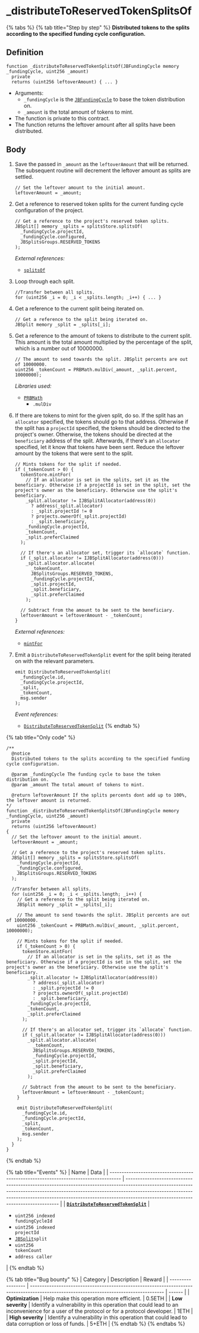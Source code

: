 # \_distributeToReservedTokenSplitsOf

{% tabs %}
{% tab title="Step by step" %}
**Distributed tokens to the splits according to the specified funding cycle configuration.**

## Definition

```solidity
function _distributeToReservedTokenSplitsOf(JBFundingCycle memory _fundingCycle, uint256 _amount)
  private
  returns (uint256 leftoverAmount) { ... }
```

* Arguments:
  * `_fundingCycle` is the [`JBFundingCycle`](../../../../data-structures/jbfundingcycle.md) to base the token distribution on.
  * `_amount` is the total amount of tokens to mint.
* The function is private to this contract.
* The function returns the leftover amount after all splits have been distributed.

## Body

1.  Save the passed in `_amount` as the `leftoverAmount` that will be returned. The subsequent routine will decrement the leftover amount as splits are settled.

    ```solidity
    // Set the leftover amount to the initial amount.
    leftoverAmount = _amount;
    ```
2.  Get a reference to reserved token splits for the current funding cycle configuration of the project.

    ```solidity
    // Get a reference to the project's reserved token splits.
    JBSplit[] memory _splits = splitsStore.splitsOf(
      _fundingCycle.projectId,
      _fundingCycle.configured,
      JBSplitsGroups.RESERVED_TOKENS
    );
    ```

    _External references:_

    * [`splitsOf`](../../../jbsplitstore/read/splitsof.md)
3.  Loop through each split.

    ```solidity
    //Transfer between all splits.
    for (uint256 _i = 0; _i < _splits.length; _i++) { ... }
    ```
4.  Get a reference to the current split being iterated on.

    ```solidity
    // Get a reference to the split being iterated on.
    JBSplit memory _split = _splits[_i];
    ```
5.  Get a reference to the amount of tokens to distribute to the current split. This amount is the total amount multiplied by the percentage of the split, which is a number out of 10000000.

    ```solidity
    // The amount to send towards the split. JBSplit percents are out of 10000000.
    uint256 _tokenCount = PRBMath.mulDiv(_amount, _split.percent, 10000000);
    ```

    _Libraries used:_

    * [`PRBMath`](https://github.com/hifi-finance/prb-math/blob/main/contracts/PRBMath.sol)
      * `.mulDiv`
6.  If there are tokens to mint for the given split, do so. If the split has an `allocator` specified, the tokens should go to that address. Otherwise if the split has a `projectId` specified, the tokens should be directed to the project's owner. Otherwise, the tokens should be directed at the `beneficiary` address of the split. Afterwards, if there's an `allocator` specified, let it know that tokens have been sent. Reduce the leftover amount by the tokens that were sent to the split.

    ```solidity
    // Mints tokens for the split if needed.
    if (_tokenCount > 0) {
      tokenStore.mintFor(
        // If an allocator is set in the splits, set it as the beneficiary. Otherwise if a projectId is set in the split, set the project's owner as the beneficiary. Otherwise use the split's beneficiary.
        _split.allocator != IJBSplitAllocator(address(0))
          ? address(_split.allocator)
          : _split.projectId != 0
          ? projects.ownerOf(_split.projectId)
          : _split.beneficiary,
        _fundingCycle.projectId,
        _tokenCount,
        _split.preferClaimed
      );

      // If there's an allocator set, trigger its `allocate` function.
      if (_split.allocator != IJBSplitAllocator(address(0)))
        _split.allocator.allocate(
          _tokenCount,
          JBSplitsGroups.RESERVED_TOKENS,
          _fundingCycle.projectId,
          _split.projectId,
          _split.beneficiary,
          _split.preferClaimed
        );

      // Subtract from the amount to be sent to the beneficiary.
      leftoverAmount = leftoverAmount - _tokenCount;
    }
    ```

    _External references:_

    * [`mintFor`](../../../jbtokenstore/write/mintfor.md)
7.  Emit a `DistributeToReservedTokenSplit` event for the split being iterated on with the relevant parameters.

    ```solidity
    emit DistributeToReservedTokenSplit(
      _fundingCycle.id,
      _fundingCycle.projectId,
      _split,
      _tokenCount,
      msg.sender
    );
    ```

    _Event references:_

    * [`DistributeToReservedTokenSplit`](../events/distributetoreservedtokensplit.md)
{% endtab %}

{% tab title="Only code" %}
```solidity
/**
  @notice
  Distributed tokens to the splits according to the specified funding cycle configuration.

  @param _fundingCycle The funding cycle to base the token distribution on.
  @param _amount The total amount of tokens to mint.

  @return leftoverAmount If the splits percents dont add up to 100%, the leftover amount is returned.
*/
function _distributeToReservedTokenSplitsOf(JBFundingCycle memory _fundingCycle, uint256 _amount)
  private
  returns (uint256 leftoverAmount)
{
  // Set the leftover amount to the initial amount.
  leftoverAmount = _amount;

  // Get a reference to the project's reserved token splits.
  JBSplit[] memory _splits = splitsStore.splitsOf(
    _fundingCycle.projectId,
    _fundingCycle.configured,
    JBSplitsGroups.RESERVED_TOKENS
  );

  //Transfer between all splits.
  for (uint256 _i = 0; _i < _splits.length; _i++) {
    // Get a reference to the split being iterated on.
    JBSplit memory _split = _splits[_i];

    // The amount to send towards the split. JBSplit percents are out of 10000000.
    uint256 _tokenCount = PRBMath.mulDiv(_amount, _split.percent, 10000000);

    // Mints tokens for the split if needed.
    if (_tokenCount > 0) {
      tokenStore.mintFor(
        // If an allocator is set in the splits, set it as the beneficiary. Otherwise if a projectId is set in the split, set the project's owner as the beneficiary. Otherwise use the split's beneficiary.
        _split.allocator != IJBSplitAllocator(address(0))
          ? address(_split.allocator)
          : _split.projectId != 0
          ? projects.ownerOf(_split.projectId)
          : _split.beneficiary, 
        _fundingCycle.projectId,
        _tokenCount,
        _split.preferClaimed
      );

      // If there's an allocator set, trigger its `allocate` function.
      if (_split.allocator != IJBSplitAllocator(address(0)))
        _split.allocator.allocate(
          _tokenCount,
          JBSplitsGroups.RESERVED_TOKENS,
          _fundingCycle.projectId,
          _split.projectId,
          _split.beneficiary,
          _split.preferClaimed
        );

      // Subtract from the amount to be sent to the beneficiary.
      leftoverAmount = leftoverAmount - _tokenCount;
    }

    emit DistributeToReservedTokenSplit(
      _fundingCycle.id,
      _fundingCycle.projectId,
      _split,
      _tokenCount,
      msg.sender
    );
  }
}
```
{% endtab %}

{% tab title="Events" %}
| Name                                                                                | Data                                                                                                                                                                                                                                                                                         |
| ----------------------------------------------------------------------------------- | -------------------------------------------------------------------------------------------------------------------------------------------------------------------------------------------------------------------------------------------------------------------------------------------- |
| [**`DistributeToReservedTokenSplit`**](../events/distributetoreservedtokensplit.md) | <ul><li><code>uint256 indexed fundingCycleId</code></li><li><code>uint256 indexed projectId</code></li><li><a href="../../../../data-structures/jbsplit.md"><code>JBSplit</code></a><code>split</code></li><li><code>uint256 tokenCount</code></li><li><code>address caller</code></li></ul> |
{% endtab %}

{% tab title="Bug bounty" %}
| Category          | Description                                                                                                                            | Reward |
| ----------------- | -------------------------------------------------------------------------------------------------------------------------------------- | ------ |
| **Optimization**  | Help make this operation more efficient.                                                                                               | 0.5ETH |
| **Low severity**  | Identify a vulnerability in this operation that could lead to an inconvenience for a user of the protocol or for a protocol developer. | 1ETH   |
| **High severity** | Identify a vulnerability in this operation that could lead to data corruption or loss of funds.                                        | 5+ETH  |
{% endtab %}
{% endtabs %}
